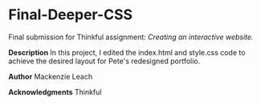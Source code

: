 # Final-Deeper-CSS
Final submission for Thinkful assignment: _Creating an interactive website._

**Description**
In this project, I edited the index.html and style.css code to achieve the desired layout for Pete's redesigned portfolio.

**Author**
Mackenzie Leach

**Acknowledgments**
Thinkful
